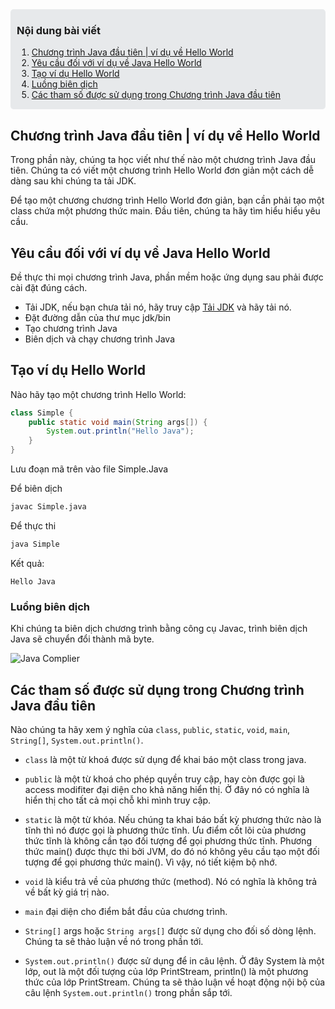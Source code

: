 <div style="background-color: #e7e9eb; padding: 1px 10px; border-radius: 5px; margin-bottom: 20px">

### Nội dung bài viết

1. [Chương trình Java đầu tiên | ví dụ về Hello World](#hello-world)
2. [Yêu cầu đối với ví dụ về Java Hello World](#yeu-cau-doi-voi-vi-du-ve-java-hello-world)
3. [Tạo ví dụ Hello World](#tao-vi-du-hello-world)
4. [Luồng biên dịch](#luong-bien-dich)
5. [Các tham số được sử dụng trong Chương trình Java đầu tiên](#cac-tham-so-duoc-duoc-su-dung-trong-chuong-trinh-java-dau-tien)

</div>

<div class="section" id="hello-world"><div>

## Chương trình Java đầu tiên | ví dụ về Hello World

Trong phần này, chúng ta học viết như thế nào một chương trình Java đầu tiên. Chúng ta có viết một chương trình Hello World đơn giản một cách dễ dàng sau khi chúng ta tải JDK.

Để tạo một chương chương trình Hello World đơn giản, bạn cần phải tạo một class chứa một phương thức main.
Đầu tiên, chúng ta hãy tìm hiểu hiểu yêu cầu.

<div class="section" id="yeu-cau-doi-voi-vi-du-ve-java-hello-world"><div>

## Yêu cầu đối với ví dụ về Java Hello World

Đề thực thi mọi chương trình Java, phần mềm hoặc ứng dụng sau phải được cài đặt đúng cách.

- Tải JDK, nếu bạn chưa tải nó, hãy truy cập [Tải JDK](http://www.oracle.com/technetwork/java/javase/downloads/index.html) và hãy tải nó.
- Đặt đường dẫn của thư mục jdk/bin
- Tạo chương trình Java
- Biên dịch và chạy chương trình Java

<div class="section" id="tao-vi-du-hello-world"><div>

## Tạo ví dụ Hello World

Nào hãy tạo một chương trình Hello World:

```java
class Simple {
    public static void main(String args[]) {
        System.out.println("Hello Java");
    }
}
```

Lưu đoạn mã trên vào file Simple.Java

Để biên dịch

```cmd
javac Simple.java
```

Để thực thi

```cmd
java Simple
```

Kết quả:

```
Hello Java
```

<div class="section" id="luong-bien-dich"><div>

### Luồng biên dịch

Khi chúng ta biên dịch chương trình bằng công cụ Javac, trình biên dịch Java sẽ chuyển đổi thành mã byte.

![Java Complier](https://prepbytes-misc-images.s3.ap-south-1.amazonaws.com/assets/1679044159052-1-01%20%2811%29.png)

<div class="section" id="cac-tham-so-duoc-duoc-su-dung-trong-chuong-trinh-java-dau-tien"><div>

## Các tham số được sử dụng trong Chương trình Java đầu tiên

Nào chúng ta hãy xem ý nghĩa của `class`, `public`, `static`, `void`, `main`, `String[]`, `System.out.println()`.

- `class` là một từ khoá được sử dụng để khai báo một class trong java.
- `public` là một từ khoá cho phép quyền truy cập, hay còn được gọi là access modifiter đại diện cho khả năng hiển thị. Ở đây nó có nghĩa là hiển thị cho tất cả mọi chỗ khi mình truy cập.

- `static` là một từ khóa. Nếu chúng ta khai báo bất kỳ phương thức nào là tĩnh thì nó được gọi là phương thức tĩnh. Ưu điểm cốt lõi của phương thức tĩnh là không cần tạo đối tượng để gọi phương thức tĩnh. Phương thức main() được thực thi bởi JVM, do đó nó không yêu cầu tạo một đối tượng để gọi phương thức main(). Vì vậy, nó tiết kiệm bộ nhớ.

- `void` là kiểu trả về của phương thức (method). Nó có nghĩa là không trả về bất kỳ giá trị nào.

- `main` đại diện cho điểm bắt đầu của chương trình.

- `String[]` args hoặc `String args[]` được sử dụng cho đối số dòng lệnh. Chúng ta sẽ thảo luận về nó trong phần tới.

- `System.out.println()` được sử dụng để in câu lệnh. Ở đây System là một lớp, out là một đối tượng của lớp PrintStream, println() là một phương thức của lớp PrintStream. Chúng ta sẽ thảo luận về hoạt động nội bộ của câu lệnh `System.out.println()` trong phần sắp tới.
